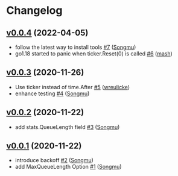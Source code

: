 # Changelog

## [v0.0.4](https://github.com/natureglobal/firequeue/compare/v0.0.3...v0.0.4) (2022-04-05)

* follow the latest way to install tools [#7](https://github.com/natureglobal/firequeue/pull/7) ([Songmu](https://github.com/Songmu))
* go1.18 started to panic when ticker.Reset(0) is called [#6](https://github.com/natureglobal/firequeue/pull/6) ([mash](https://github.com/mash))

## [v0.0.3](https://github.com/natureglobal/firequeue/compare/v0.0.2...v0.0.3) (2020-11-26)

* Use ticker instead of time.After [#5](https://github.com/natureglobal/firequeue/pull/5) ([wreulicke](https://github.com/wreulicke))
* enhance testing [#4](https://github.com/natureglobal/firequeue/pull/4) ([Songmu](https://github.com/Songmu))

## [v0.0.2](https://github.com/natureglobal/firequeue/compare/v0.0.1...v0.0.2) (2020-11-22)

* add stats.QueueLength field [#3](https://github.com/natureglobal/firequeue/pull/3) ([Songmu](https://github.com/Songmu))

## [v0.0.1](https://github.com/natureglobal/firequeue/compare/96d0d2197ee1...v0.0.1) (2020-11-22)

* introduce backoff [#2](https://github.com/natureglobal/firequeue/pull/2) ([Songmu](https://github.com/Songmu))
* add MaxQueueLength Option [#1](https://github.com/natureglobal/firequeue/pull/1) ([Songmu](https://github.com/Songmu))
